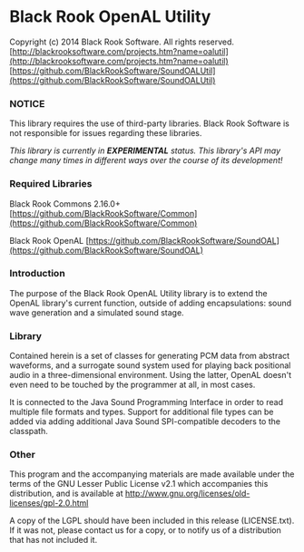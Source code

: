 # Black Rook OpenAL Utility

Copyright (c) 2014 Black Rook Software. All rights reserved.  
[http://blackrooksoftware.com/projects.htm?name=oalutil](http://blackrooksoftware.com/projects.htm?name=oalutil)  
[https://github.com/BlackRookSoftware/SoundOALUtil](https://github.com/BlackRookSoftware/SoundOALUtil)

### NOTICE

This library requires the use of third-party libraries. Black Rook Software 
is not responsible for issues regarding these libraries.

*This library is currently in **EXPERIMENTAL** status. This library's API
may change many times in different ways over the course of its development!* 

### Required Libraries

Black Rook Commons 2.16.0+  
[https://github.com/BlackRookSoftware/Common](https://github.com/BlackRookSoftware/Common)

Black Rook OpenAL 
[https://github.com/BlackRookSoftware/SoundOAL](https://github.com/BlackRookSoftware/SoundOAL)

### Introduction

The purpose of the Black Rook OpenAL Utility library is to extend the OpenAL
library's current function, outside of adding encapsulations: sound wave
generation and a simulated sound stage.

### Library

Contained herein is a set of classes for generating PCM data from abstract
waveforms, and a surrogate sound system used for playing back positional audio
in a three-dimensional environment. Using the latter, OpenAL doesn't even need to
be touched by the programmer at all, in most cases.

It is connected to the Java Sound Programming Interface in order to read 
multiple file formats and types. Support for additional file types can be 
added via adding additional Java Sound SPI-compatible decoders to the classpath.

### Other

This program and the accompanying materials are made available under the terms
of the GNU Lesser Public License v2.1 which accompanies this distribution, 
and is available at http://www.gnu.org/licenses/old-licenses/gpl-2.0.html

A copy of the LGPL should have been included in this release (LICENSE.txt).
If it was not, please contact us for a copy, or to notify us of a distribution
that has not included it. 

